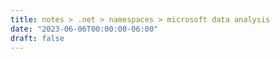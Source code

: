 ```yaml
---
title: notes > .net > namespaces > microsoft data analysis
date: "2023-06-06T00:00:00-06:00"
draft: false
---
```

